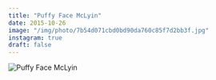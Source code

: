 ```yaml
---
title: "Puffy Face McLyin"
date: 2015-10-26
image: "/img/photo/7b54d071cbd0bd90da760c85f7d2bb3f.jpg"
instagram: true
draft: false
---
```


![Puffy Face McLyin](/img/photo/7b54d071cbd0bd90da760c85f7d2bb3f.jpg)
